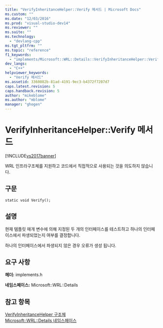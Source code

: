 ```yaml
---
title: "VerifyInheritanceHelper::Verify 메서드 | Microsoft Docs"
ms.custom: ""
ms.date: "12/03/2016"
ms.prod: "visual-studio-dev14"
ms.reviewer: ""
ms.suite: ""
ms.technology: 
  - "devlang-cpp"
ms.tgt_pltfrm: ""
ms.topic: "reference"
f1_keywords: 
  - "implements/Microsoft::WRL::Details::VerifyInheritanceHelper::Verify"
dev_langs: 
  - "C++"
helpviewer_keywords: 
  - "Verify 메서드"
ms.assetid: 3360082b-81ad-4191-9ec3-b4372f7207d7
caps.latest.revision: 5
caps.handback.revision: 5
author: "mikeblome"
ms.author: "mblome"
manager: "ghogen"
---
```

# VerifyInheritanceHelper::Verify 메서드
[!INCLUDE[vs2017banner](../assembler/inline/includes/vs2017banner.md)]

WRL 인프라구조체를 지원하고 코드에서 직접적으로 사용되는 것을 의도하지 않습니다.  
  
## 구문  
  
```  
static void Verify();  
```  
  
## 설명  
 현재 템플릿 매개 변수에 의해 지정된 두 개의 인터페이스를 테스트하고 하나의 인터페이스에서 파생되었는지 여부를 결정합니다.  
  
 하나의 인터페이스에서 파생되지 않은 경우 오류가 생성 됩니다.  
  
## 요구 사항  
 **헤더:** implements.h  
  
 **네임스페이스:** Microsoft::WRL::Details  
  
## 참고 항목  
 [VerifyInheritanceHelper 구조체](../windows/verifyinheritancehelper-structure.md)   
 [Microsoft::WRL::Details 네임스페이스](../windows/microsoft-wrl-details-namespace.md)